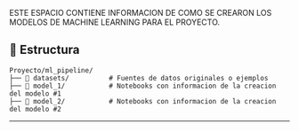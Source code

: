 ESTE ESPACIO CONTIENE INFORMACION DE COMO SE CREARON LOS MODELOS DE MACHINE LEARNING PARA EL PROYECTO.


## 📂 Estructura

```plaintext
Proyecto/ml_pipeline/
├── 📁 datasets/          # Fuentes de datos originales o ejemplos
├── 📁 model_1/           # Notebooks con informacion de la creacion del modelo #1
├── 📁 model_2/           # Notebooks con informacion de la creacion del modelo #2
````
---
